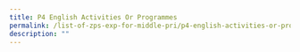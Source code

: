 ```yaml
---
title: P4 English Activities Or Programmes
permalink: /list-of-zps-exp-for-middle-pri/p4-english-activities-or-programmes/
description: ""
---
```


